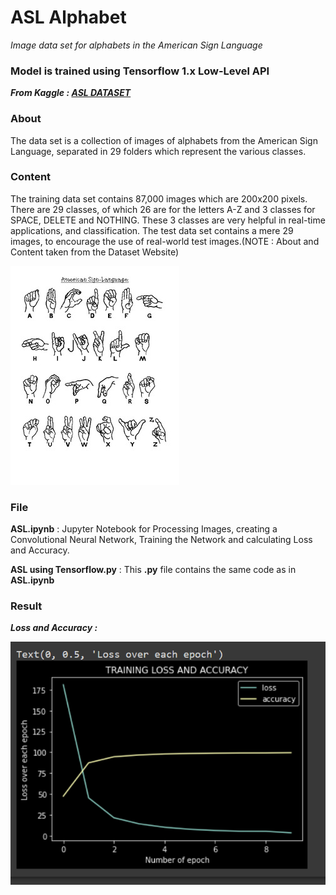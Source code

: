 # ASL Alphabet
*Image data set for alphabets in the American Sign Language* 
### Model is trained using Tensorflow 1.x Low-Level API
***From Kaggle : [ASL DATASET](https://www.kaggle.com/grassknoted/asl-alphabet)*** 

### **About**
The data set is a collection of images of alphabets from the American Sign Language, separated in 29 folders which represent the various classes.

### **Content**
The training data set contains 87,000 images which are 200x200 pixels. There are 29 classes, of which 26 are for the letters A-Z and 3 classes for SPACE, DELETE and NOTHING.
These 3 classes are very helpful in real-time applications, and classification.
The test data set contains a mere 29 images, to encourage the use of real-world test images.(NOTE : About and Content taken from the Dataset Website)

![asl.jpg](asl.jpg?raw=true "Title")
### File

**ASL.ipynb** : Jupyter Notebook for Processing Images, creating a Convolutional Neural Network, Training the Network and calculating Loss and Accuracy.

**ASL using Tensorflow.py** : This **.py** file contains the same code as in **ASL.ipynb**

### Result

***Loss and Accuracy :***

![loss.PNG](loss.PNG?raw=true)

